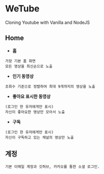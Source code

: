 # WeTube

Cloning Youtube with Vanilla and NodeJS

## Home
  + **홈**
  ```
  가장 기본 홈 화면
  모든 영상을 최신순으로 노출
  ```
  + **인기 동영상**
  ```
  조회수 기준으로 정렬하여 최대 9개까지의 영상을 노출
  ```
  + **좋아요 표시한 동영상**
  ```
  (로그인 한 유저에게만 표시)
  자신이 좋아요한 영상만 모아서 노출
  ```
  + **구독**
  ```
  (로그인 한 유저에게만 표시)
  자신이 구독하고 있는 채널의 영상만 노출
  ```
  
## 계정
```
기본 이메일 계정과 깃허브, 카카오를 통한 소셜 로그인.

